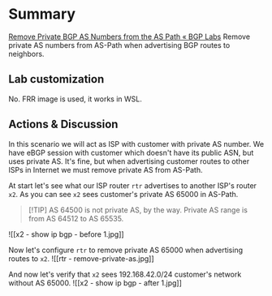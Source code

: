 # Summary
[Remove Private BGP AS Numbers from the AS Path « BGP Labs](https://bgplabs.net/session/4-removeprivate/)
Remove private AS numbers from AS-Path when advertising BGP routes to neighbors.
## Lab customization
No. FRR image is used, it works in WSL.
## Actions & Discussion
In this scenario we will act as ISP with customer with private AS number. We have eBGP session with customer which doesn't have its public ASN, but uses private AS. It's fine, but when advertising customer routes to other ISPs in Internet we must remove private AS from AS-Path.

At start let's see what our ISP router `rtr` advertises to another ISP's router `x2`. As you can see `x2` sees customer's private AS 65000 in AS-Path.

>[!TIP] AS 64500 is not private AS, by the way. Private AS range is from AS 64512 to AS 65535.

![[x2 - show ip bgp - before 1.jpg]]

Now let's configure `rtr` to remove private AS 65000 when advertising routes to `x2`.
![[rtr - remove-private-as.jpg]]

And now let's verify that `x2` sees 192.168.42.0/24 customer's network without AS 65000.
![[x2 - show ip bgp - after 1.jpg]]
